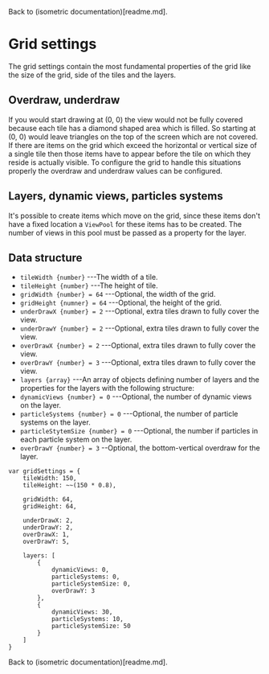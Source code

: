 Back to (isometric documentation)[readme.md].

# Grid settings

The grid settings contain the most fundamental properties of the grid like the size of the grid,
side of the tiles and the layers.

## Overdraw, underdraw

If you would start drawing at (0, 0) the view would not be fully covered because each tile has
a diamond shaped area which is filled. So starting at (0, 0) would leave triangles on the top
of the screen which are not covered.
If there are items on the grid which exceed the horizontal or vertical size of a single tile then
those items have to appear before the tile on which they reside is actually visible.
To configure the grid to handle this situations properly the overdraw and underdraw values can
be configured.

## Layers, dynamic views, particles systems

It's possible to create items which move on the grid, since these items don't have a fixed location
a `ViewPool` for these items has to be created. The number of views in this pool must be passed as 
a property for the layer.

## Data structure

 + `tileWidth {number}` ---The width of a tile.
 + `tileHeight {number}` ---The height of tile.
 + `gridWidth {number} = 64` ---Optional, the width of the grid.
 + `gridHeight {numner} = 64` ---Optional, the height of the grid.
 + `underDrawX {number} = 2` ---Optional, extra tiles drawn to fully cover the view.
 + `underDrawY {number} = 2` ---Optional, extra tiles drawn to fully cover the view.
 + `overDrawX {number} = 2` ---Optional, extra tiles drawn to fully cover the view.
 + `overDrawY {number} = 3` ---Optional, extra tiles drawn to fully cover the view.
 + `layers {array}` ---An array of objects defining number of layers and the properties for the layers with the following structure:
  + `dynamicViews {number} = 0` ---Optional, the number of dynamic views on the layer.
  + `particleSystems {number} = 0` ---Optional, the number of particle systems on the layer.
  + `particleStytemSize {number} = 0` ---Optional, the number if particles in each particle system on the layer.
  + `overDrawY {number} = 3` --Optional, the bottom-vertical overdraw for the layer.

~~~
var gridSettings = {
	tileWidth: 150,
	tileHeight: ~~(150 * 0.8),

	gridWidth: 64,
	gridHeight: 64,

	underDrawX: 2,
	underDrawY: 2,
	overDrawX: 1,
	overDrawY: 5,

	layers: [
		{
			dynamicViews: 0,
			particleSystems: 0,
			particleSystemSize: 0,
			overDrawY: 3
		},
		{
			dynamicViews: 30,
			particleSystems: 10,
			particleSystemSize: 50
		}
	]
}
~~~

Back to (isometric documentation)[readme.md].